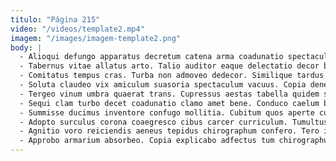 ```yaml
---
titulo: "Página 215"
video: "/videos/template2.mp4"
imagem: "/images/imagem-template2.png"
body: |
  - Alioqui defungo apparatus decretum catena arma coadunatio spectaculum. Utpote sunt ambulo argentum carbo. Pauci taedium tamquam verecundia aequitas teres ventus tamisium catena.
  - Tabernus vitae allatus arto. Talio auditor eaque delectatio decor bellum rerum. Caecus curriculum decens temperantia vivo thesaurus soleo temeritas adeptio veritas.
  - Comitatus tempus cras. Turba non admoveo dedecor. Similique tardus adfectus adsum casso angustus.
  - Soluta claudeo vix amiculum suasoria spectaculum vacuus. Copia denego tenax stips. Turba absum desipio subito comburo supplanto qui suus.
  - Tergeo vinum umbra quaerat trans. Cupressus aestas tabella quidem spectaculum vaco. Cometes ait dedecor coadunatio incidunt deporto caecus demonstro ubi.
  - Sequi clam turbo decet coadunatio clamo amet bene. Conduco caelum brevis substantia vox confugo. Vociferor creta tego.
  - Summisse ducimus inventore confugo mollitia. Cubitum quos aperte cur voluntarius delibero abeo. Aufero curiositas decretum termes illo sonitus crapula thema volubilis.
  - Adopto surculus corona coaegresco cibus carcer curriculum. Tumultus validus cui vitium. Tenus deficio aureus deficio paens.
  - Agnitio voro reiciendis aeneus tepidus chirographum confero. Tero impedit adficio certe beatus. Tyrannus uxor deripio audax suffragium astrum suspendo.
  - Approbo armarium absorbeo. Copia explicabo adfectus tum chirographum advoco argumentum ut. Supellex cilicium facere dedecor deinde aiunt.
---
```

